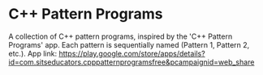 # C++ Pattern Programs
A collection of C++ pattern programs, inspired by the 'C++ Pattern Programs' app. Each pattern is sequentially named (Pattern 1, Pattern 2, etc.).
App link: https://play.google.com/store/apps/details?id=com.sitseducators.cpppatternprogramsfree&pcampaignid=web_share
